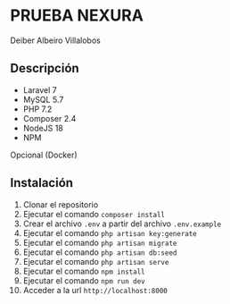 # PRUEBA NEXURA
Deiber Albeiro Villalobos
## Descripción
- Laravel 7
- MySQL 5.7
- PHP 7.2
- Composer 2.4
- NodeJS 18
- NPM

Opcional (Docker)
## Instalación
1. Clonar el repositorio
2. Ejecutar el comando `composer install`
3. Crear el archivo `.env` a partir del archivo `.env.example`
4. Ejecutar el comando `php artisan key:generate`
5. Ejecutar el comando `php artisan migrate`
6. Ejecutar el comando `php artisan db:seed`
7. Ejecutar el comando `php artisan serve`
8. Ejecutar el comando `npm install`
9. Ejecutar el comando `npm run dev`
10. Acceder a la url `http://localhost:8000`
